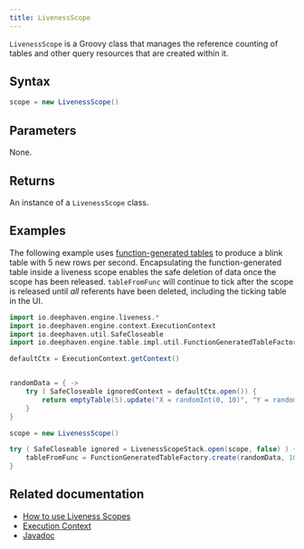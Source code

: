 ```yaml
---
title: LivenessScope
---
```


`LivenessScope` is a Groovy class that manages the reference counting of tables and other query resources that are created within it.

## Syntax

```groovy syntax
scope = new LivenessScope()
```

## Parameters

None.

## Returns

An instance of a `LivenessScope` class.

## Examples

The following example uses [function-generated tables](../table-operations/create/create.md) to produce a blink table with 5 new rows per second. Encapsulating the function-generated table inside a liveness scope enables the safe deletion of data once the scope has been released. `tableFromFunc` will continue to tick after the scope is released until _all_ referents have been deleted, including the ticking table in the UI.

```groovy ticking-table order=null
import io.deephaven.engine.liveness.*
import io.deephaven.engine.context.ExecutionContext
import io.deephaven.util.SafeCloseable
import io.deephaven.engine.table.impl.util.FunctionGeneratedTableFactory

defaultCtx = ExecutionContext.getContext()


randomData = { ->
    try ( SafeCloseable ignoredContext = defaultCtx.open()) {
        return emptyTable(5).update("X = randomInt(0, 10)", "Y = randomDouble(-50.0, 50.0)")
    }
}

scope = new LivenessScope()

try ( SafeCloseable ignored = LivenessScopeStack.open(scope, false) ) {
    tableFromFunc = FunctionGeneratedTableFactory.create(randomData, 1000)
}
```

## Related documentation

- [How to use Liveness Scopes](../../conceptual/liveness-scope-concept.md)
- [Execution Context](../../conceptual/execution-context.md)
- [Javadoc](/core/javadoc/io/deephaven/engine/liveness/LivenessScope.html)
